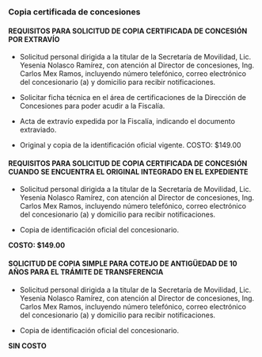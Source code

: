 ### Copia certificada de concesiones

#### **REQUISITOS PARA SOLICITUD DE COPIA CERTIFICADA DE CONCESIÓN POR EXTRAVÍO**

-	Solicitud personal dirigida a la titular de la Secretaría de Movilidad, Lic. Yesenia Nolasco Ramírez, con atención al Director de concesiones, Ing. Carlos Mex Ramos, incluyendo número telefónico, correo electrónico del concesionario (a) y domicilio para recibir notificaciones.

-	Solicitar ficha técnica en el área de certificaciones de la Dirección de Concesiones para poder acudir a la Fiscalía.

-	Acta de extravío expedida por la Fiscalía, indicando el documento extraviado.

-	Original y copia de la identificación oficial vigente.
COSTO: $149.00

#### **REQUISITOS PARA SOLICITUD DE COPIA CERTIFICADA DE CONCESIÓN CUANDO SE ENCUENTRA EL ORIGINAL INTEGRADO EN EL EXPEDIENTE**

-	Solicitud personal dirigida a la titular de la Secretaría de Movilidad, Lic. Yesenia Nolasco Ramírez, con atención al Director de concesiones, Ing. Carlos Mex Ramos, incluyendo número telefónico, correo electrónico del concesionario (a) y domicilio para recibir notificaciones.

-	Copia de identificación oficial del concesionario.

**COSTO: $149.00**

#### **SOLICITUD DE COPIA SIMPLE PARA COTEJO DE ANTIGÜEDAD DE 10 AÑOS PARA EL TRÁMITE DE TRANSFERENCIA**

-	Solicitud personal dirigida a la titular de la Secretaría de Movilidad, Lic. Yesenia Nolasco Ramírez, con atención al Director de concesiones, Ing. Carlos Mex Ramos, incluyendo número telefónico, correo electrónico del concesionario (a) y domicilio para recibir notificaciones.

-	Copia de identificación oficial del concesionario.

**SIN COSTO**